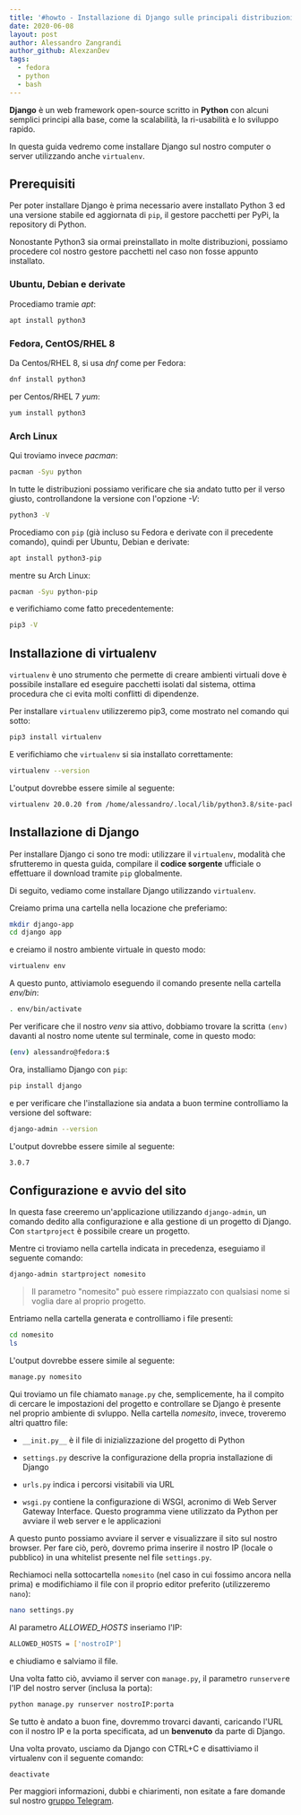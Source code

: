 ```yaml
---
title: '#howto - Installazione di Django sulle principali distribuzioni Linux'
date: 2020-06-08
layout: post
author: Alessandro Zangrandi
author_github: AlexzanDev
tags:
  - fedora  
  - python  
  - bash
---
```

**Django** è un web framework open-source scritto in **Python** con alcuni semplici principi alla base, come la scalabilità, la ri-usabilità e lo sviluppo rapido.

In questa guida vedremo come installare Django sul nostro computer o server utilizzando anche `virtualenv`.

## Prerequisiti

Per poter installare Django è prima necessario avere installato Python 3 ed una versione stabile ed aggiornata di `pip`, il gestore pacchetti per PyPi, la repository di Python.

Nonostante Python3 sia ormai preinstallato in molte distribuzioni, possiamo procedere col nostro gestore pacchetti nel caso non fosse appunto installato.

### Ubuntu, Debian e derivate
Procediamo tramie *apt*:

```bash
apt install python3
```

### Fedora, CentOS/RHEL 8
Da Centos/RHEL 8, si usa *dnf* come per Fedora:

```bash
dnf install python3
```

per Centos/RHEL 7 *yum*:

```bash
yum install python3
```

### Arch Linux
Qui troviamo invece *pacman*:

```bash
pacman -Syu python
```

In tutte le distribuzioni possiamo verificare che sia andato tutto per il verso giusto, controllandone la versione con l'opzione *-V*:

```bash
python3 -V
```

Procediamo con `pip` (già incluso su Fedora e derivate con il precedente comando), quindi per Ubuntu, Debian e derivate:

```bash
apt install python3-pip
```

mentre su Arch Linux:

```bash
pacman -Syu python-pip
```

e verifichiamo come fatto precedentemente:

```bash
pip3 -V
```

## Installazione di virtualenv

`virtualenv` è uno strumento che permette di creare ambienti virtuali dove è possibile installare ed eseguire pacchetti isolati dal sistema, ottima procedura che ci evita molti conflitti di dipendenze.

Per installare `virtualenv` utilizzeremo pip3, come mostrato nel comando qui sotto:

```bash
pip3 install virtualenv
```

E verifichiamo che `virtualenv` si sia installato correttamente:

```bash
virtualenv --version
```

L'output dovrebbe essere simile al seguente:

```bash
virtualenv 20.0.20 from /home/alessandro/.local/lib/python3.8/site-packages/virtualenv/__init__.py

```

## Installazione di Django

Per installare Django ci sono tre modi: utilizzare il `virtualenv`, modalità che sfrutteremo in questa guida, compilare il **codice sorgente** ufficiale o effettuare il download tramite `pip` globalmente.

Di seguito, vediamo come installare Django utilizzando `virtualenv`.

Creiamo prima una cartella nella locazione che preferiamo:

```bash
mkdir django-app
cd django app
```

e creiamo il nostro ambiente virtuale in questo modo:

```bash
virtualenv env
```

A questo punto, attiviamolo eseguendo il comando presente nella cartella *env/bin*:

```bash
. env/bin/activate
```

Per verificare che il nostro *venv* sia attivo, dobbiamo trovare la scritta `(env)` davanti al nostro nome utente sul terminale, come in questo modo:

```bash
(env) alessandro@fedora:$
```

Ora, installiamo Django con `pip`:

```bash
pip install django
```

e per verificare che l'installazione sia andata a buon termine controlliamo la versione del software:

```bash
django-admin --version
```

L'output dovrebbe essere simile al seguente:

```bash
3.0.7
```

## Configurazione e avvio del sito

In questa fase creeremo un'applicazione utilizzando `django-admin`, un comando dedito alla configurazione e alla gestione di un progetto di Django. Con `startproject` è possibile creare un progetto.

Mentre ci troviamo nella cartella indicata in precedenza, eseguiamo il seguente comando:

```bash
django-admin startproject nomesito
```

> Il parametro "nomesito" può essere rimpiazzato con qualsiasi nome si voglia dare al proprio progetto.

Entriamo nella cartella generata e controlliamo i file presenti:

```bash
cd nomesito
ls
```

L'output dovrebbe essere simile al seguente:

```bash
manage.py nomesito
```

Qui troviamo un file chiamato `manage.py` che, semplicemente, ha il compito di cercare le impostazioni del progetto e controllare se Django è presente nel proprio ambiente di svluppo. Nella cartella *nomesito*, invece, troveremo altri quattro file:

- `__init.py__` è il file di inizializzazione del progetto di Python

- `settings.py` descrive la configurazione della propria installazione di Django

- `urls.py` indica i percorsi visitabili via URL

- `wsgi.py` contiene la configurazione di WSGI, acronimo di Web Server Gateway Interface. Questo programma viene utilizzato da Python per avviare il web server e le applicazioni

A questo punto possiamo avviare il server e visualizzare il sito sul nostro browser. Per fare ciò, però, dovremo prima inserire il nostro IP (locale o pubblico) in una whitelist presente nel file `settings.py`.

Rechiamoci nella sottocartella `nomesito` (nel caso in cui fossimo ancora nella prima) e modifichiamo il file con il proprio editor preferito (utilizzeremo `nano`):

```bash
nano settings.py
```

Al parametro *ALLOWED_HOSTS* inseriamo l'IP:

```bash
ALLOWED_HOSTS = ['nostroIP']
```

e chiudiamo e salviamo il file.

Una volta fatto ciò, avviamo il server con `manage.py`, il parametro `runserver`e l'IP del nostro server (inclusa la porta):

```bash
python manage.py runserver nostroIP:porta
```

Se tutto è andato a buon fine, dovremmo trovarci davanti, caricando l'URL con il nostro IP e la porta specificata, ad un **benvenuto** da parte di Django.

Una volta provato, usciamo da Django con CTRL+C e disattiviamo il virtualenv con il seguente comando:

```bash
deactivate
```



Per maggiori informazioni, dubbi e chiarimenti, non esitate a fare domande sul nostro [gruppo Telegram](https://t.me/linuxpeople).